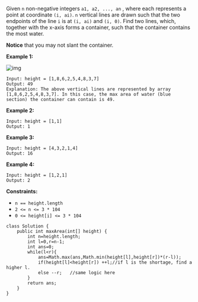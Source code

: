 Given `n` non-negative integers `a1, a2, ..., an` , where each represents a point at coordinate `(i, ai)`. `n` vertical lines are drawn such that the two endpoints of the line `i` is at `(i, ai)` and `(i, 0)`. Find two lines, which, together with the x-axis forms a container, such that the container contains the most water.

**Notice** that you may not slant the container.

 

**Example 1:**

![img](https://s3-lc-upload.s3.amazonaws.com/uploads/2018/07/17/question_11.jpg)

```
Input: height = [1,8,6,2,5,4,8,3,7]
Output: 49
Explanation: The above vertical lines are represented by array [1,8,6,2,5,4,8,3,7]. In this case, the max area of water (blue section) the container can contain is 49.
```

**Example 2:**

```
Input: height = [1,1]
Output: 1
```

**Example 3:**

```
Input: height = [4,3,2,1,4]
Output: 16
```

**Example 4:**

```
Input: height = [1,2,1]
Output: 2
```

 

**Constraints:**

- `n == height.length`
- `2 <= n <= 3 * 104`
- `0 <= height[i] <= 3 * 104`

```
class Solution {
    public int maxArea(int[] height) {
        int n=height.length;
        int l=0,r=n-1;
        int ans=0;
        while(l<r){
            ans=Math.max(ans,Math.min(height[l],height[r])*(r-l));
            if(height[l]<height[r]) ++l;//if l is the shortage, find a higher l.
            else --r;   //same logic here
        }
        return ans;
    }
}
```

